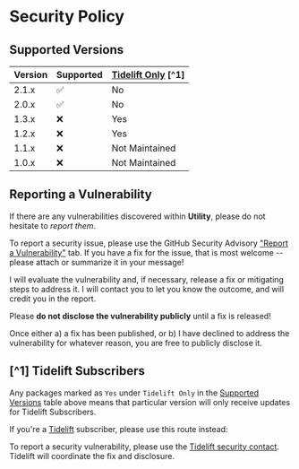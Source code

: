 # Security Policy

## Supported Versions

| Version | Supported | [Tidelift Only](https://github.com/ericsizemore/utility/security/policy#tidelift-subscribers) [^1] |
|---------|-----------|----------------------------------------------------------------------------------------------------|
| 2.1.x   | ✅        | No                                                                                                 |
| 2.0.x   | ✅        | No                                                                                                 |
| 1.3.x   | ❌        | Yes                                                                                                |
| 1.2.x   | ❌        | Yes                                                                                                |
| 1.1.x   | ❌        | Not Maintained                                                                                     |
| 1.0.x   | ❌        | Not Maintained                                                                                     |

## Reporting a Vulnerability

If there are any vulnerabilities discovered within **Utility**, please do not hesitate to _report them_. 

To report a security issue, please use the GitHub Security Advisory ["Report a Vulnerability"](https://github.com/ericsizemore/utility/security/advisories/new) tab. If you have a fix for the issue, that is most welcome -- please attach or summarize it in your message!

I will evaluate the vulnerability and, if necessary, release a fix or mitigating steps to address it. I will contact you to let you know the outcome, and will credit you in the report.

   Please **do not disclose the vulnerability publicly** until a fix is released!

Once either a) a fix has been published, or b) I have declined to address the vulnerability for whatever reason, you are free to publicly disclose it.

## [^1] Tidelift Subscribers

Any packages marked as `Yes` under `Tidelift Only` in the [Supported Versions](https://github.com/ericsizemore/utility/security/policy#supported-versions) table above means that particular version will only receive updates for Tidelift Subscribers.

If you're a [Tidelift](https://tidelift.com/) subscriber, please use this route instead:

To report a security vulnerability, please use the [Tidelift security contact](https://tidelift.com/security).
Tidelift will coordinate the fix and disclosure.
